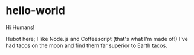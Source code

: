 # hello-world

Hi Humans! 

Hubot here; I like Node.js and Coffeescript (that's what I'm made of!)
I've had tacos on the moon and find them far superior to Earth tacos.
